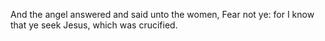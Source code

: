 And the angel answered and said unto the women, Fear not ye: for I know that ye seek Jesus, which was crucified.
